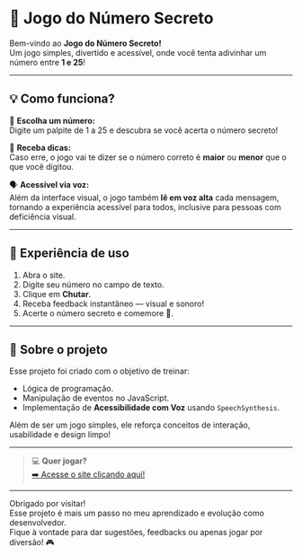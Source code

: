 # 🎲 Jogo do Número Secreto

Bem-vindo ao **Jogo do Número Secreto!**  
Um jogo simples, divertido e acessível, onde você tenta adivinhar um número entre **1 e 25**!

---

## 💡 Como funciona?

🔢 **Escolha um número:**  
Digite um palpite de 1 a 25 e descubra se você acerta o número secreto!

🧠 **Receba dicas:**  
Caso erre, o jogo vai te dizer se o número correto é **maior** ou **menor** que o que você digitou.

🗣️ **Acessível via voz:**  
Além da interface visual, o jogo também **lê em voz alta** cada mensagem, tornando a experiência acessível para todos, inclusive para pessoas com deficiência visual.

---

## 🚀 Experiência de uso

1. Abra o site.
2. Digite seu número no campo de texto.
3. Clique em **Chutar**.
4. Receba feedback instantâneo — visual e sonoro!
5. Acerte o número secreto e comemore 🎉.

---

## 🎯 Sobre o projeto

Esse projeto foi criado com o objetivo de treinar:

- Lógica de programação.
- Manipulação de eventos no JavaScript.
- Implementação de **Acessibilidade com Voz** usando `SpeechSynthesis`.

Além de ser um jogo simples, ele reforça conceitos de interação, usabilidade e design limpo!

---

> 💻 **Quer jogar?**  
[➡️ Acesse o site clicando aqui!](https://secret-cttbiels-projects.vercel.app/)

---

Obrigado por visitar!  
Esse projeto é mais um passo no meu aprendizado e evolução como desenvolvedor.  
Fique à vontade para dar sugestões, feedbacks ou apenas jogar por diversão! 🎮
